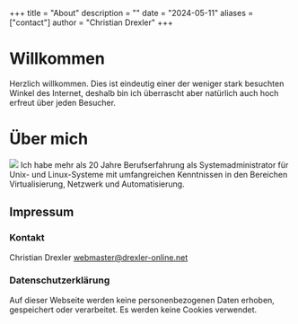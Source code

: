 +++
title = "About"
description = ""
date = "2024-05-11"
aliases = ["contact"]
author = "Christian Drexler"
+++

# Willkommen

Herzlich willkommen. Dies ist eindeutig einer der weniger stark besuchten Winkel des Internet, deshalb bin ich überrascht aber natürlich auch hoch erfreut über jeden Besucher.

# Über mich

![](/images/cdrexler.jpg)
Ich habe mehr als 20 Jahre Berufserfahrung als Systemadministrator für Unix- und Linux-Systeme mit umfangreichen Kenntnissen in den  Bereichen Virtualisierung, Netzwerk und Automatisierung.

## Impressum

### Kontakt

Christian Drexler <webmaster@drexler-online.net>

### Datenschutzerklärung

Auf dieser Webseite werden keine personenbezogenen Daten erhoben, gespeichert oder verarbeitet. Es werden keine Cookies verwendet.



